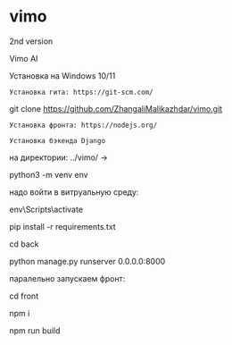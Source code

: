 # vimo
2nd version



Vimo AI

Установка на Windows 10/11

    Установка гита: https://git-scm.com/

git clone https://github.com/ZhangaliMalikazhdar/vimo.git

    Установка фронта: https://nodejs.org/

    Установка бэкенда Django

на директории: ../vimo/ ->

python3 -m venv env

надо войти в витруальную среду:

env\Scripts\activate

pip install -r requirements.txt

cd back

python manage.py runserver 0.0.0.0:8000

паралельно запускаем фронт:

cd front

npm i

npm run build

